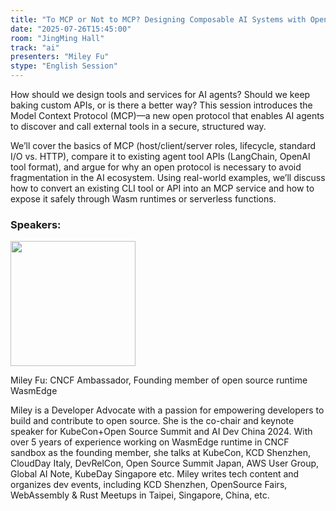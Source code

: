 ```yaml
---
title: "To MCP or Not to MCP? Designing Composable AI Systems with Open Protocols"
date: "2025-07-26T15:45:00"
room: "JingMing Hall"
track: "ai"
presenters: "Miley Fu"
stype: "English Session"
---
```


How should we design tools and services for AI agents? Should we keep baking custom APIs, or is there a better way? This session introduces the Model Context Protocol (MCP)—a new open protocol that enables AI agents to discover and call external tools in a secure, structured way.

We’ll cover the basics of MCP (host/client/server roles, lifecycle, standard I/O vs. HTTP), compare it to existing agent tool APIs (LangChain, OpenAI tool format), and argue for why an open protocol is necessary to avoid fragmentation in the AI ecosystem. Using real-world examples, we’ll discuss how to convert an existing CLI tool or API into an MCP service and how to expose it safely through Wasm runtimes or serverless functions.

### Speakers:


<img src="https://sessionize.com/image/89e3-400o400o1-aEenhyjXuvVhxsBLwPP3Br.jpg" width="200" /><br/>

Miley Fu: CNCF Ambassador, Founding member of open source runtime WasmEdge

Miley is a Developer Advocate with a passion for empowering developers to build and contribute to open source. She is the co-chair and keynote speaker for KubeCon+Open Source Summit and AI Dev China 2024. With over 5 years of experience working on WasmEdge runtime in CNCF sandbox as the founding member, she talks at KubeCon, KCD Shenzhen, CloudDay Italy, DevRelCon, Open Source Summit Japan, AWS User Group, Global AI Note, KubeDay Singapore etc. Miley writes tech content and organizes dev events, including KCD Shenzhen, OpenSource Fairs, WebAssembly & Rust Meetups in Taipei, Singapore, China, etc.
